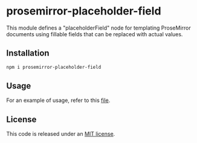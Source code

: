 # prosemirror-placeholder-field

This module defines a "placeholderField" node for templating ProseMirror documents using fillable fields that can be replaced with actual values.

## Installation

```bash
npm i prosemirror-placeholder-field
```

## Usage

For an example of usage, refer to this [file](./demo/main.ts).

## License

This code is released under an [MIT license](https://github.com/artemnistuley/prosemirror-placeholder-field/blob/main/LICENSE).

